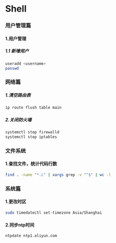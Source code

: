 Shell 
=

### 用户管理篇
#### 1.用户管理
##### 1.1 新增用户
```bash
useradd <username>
passwd
```

### 网络篇

##### 1.清空路由表
```bash
ip route flush table main
```

##### 2.关闭防火墙
```bash
systemctl stop firewalld
systemctl stop iptables
```

### 文件系统
#### 1.查找文件，统计代码行数
```bash
find . -name "*.c" | xargs grep -v "^$" | wc -l
```

### 系统篇
#### 1.更改时区
```bash
sudo timedatectl set-timezone Asia/Shanghai
```

#### 2.同步ntp时间
```bash
ntpdate ntp1.aliyun.com
```



